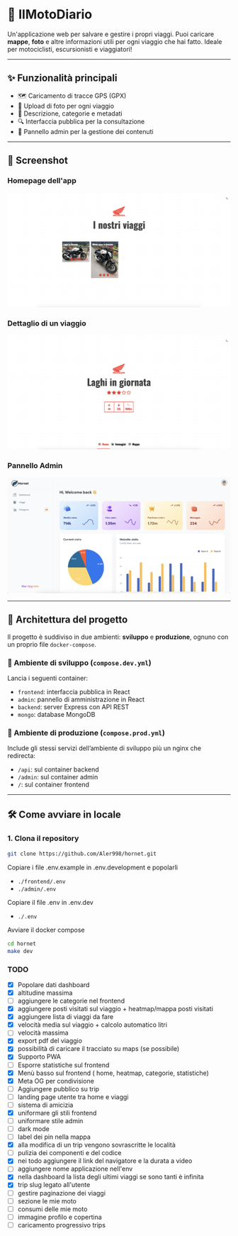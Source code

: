 # 📍 IlMotoDiario

Un'applicazione web per salvare e gestire i propri viaggi. Puoi caricare **mappe**, **foto** e altre informazioni utili per ogni viaggio che hai fatto. Ideale per motociclisti, escursionisti e viaggiatori!

---

## ✨ Funzionalità principali

- 🗺️ Caricamento di tracce GPS (GPX)
- 📸 Upload di foto per ogni viaggio
- 📝 Descrizione, categorie e metadati
- 🔍 Interfaccia pubblica per la consultazione
- 🔐 Pannello admin per la gestione dei contenuti

---

## 📸 Screenshot

### Homepage dell'app

![Placeholder Homepage](./screenshots/index.png)

### Dettaglio di un viaggio

![Placeholder Dettaglio Viaggio](./screenshots/details.png)

### Pannello Admin

![Placeholder Admin](./screenshots/dashboard.png)

---

## 🧱 Architettura del progetto

Il progetto è suddiviso in due ambienti: **sviluppo** e **produzione**, ognuno con un proprio file `docker-compose`.

### 🧪 Ambiente di sviluppo (`compose.dev.yml`)

Lancia i seguenti container:

- `frontend`: interfaccia pubblica in React
- `admin`: pannello di amministrazione in React
- `backend`: server Express con API REST
- `mongo`: database MongoDB

### 🚀 Ambiente di produzione (`compose.prod.yml`)

Include gli stessi servizi dell’ambiente di sviluppo più un nginx che redirecta:

- `/api`: sul container backend
- `/admin`: sul container admin
- `/`: sul container frontend

---

## 🛠️ Come avviare in locale

### 1. Clona il repository

```bash
git clone https://github.com/Aler998/hornet.git
```

Copiare i file .env.example in .env.development e popolarli
- `./frontend/.env`
- `./admin/.env`

Copiare il file .env in .env.dev
- `./.env`

Avviare il docker compose
```bash
cd hornet
make dev
```

### TODO
- [X] Popolare dati dashboard
- [X] altitudine massima
- [ ] aggiungere le categorie nel frontend
- [X] aggiungere posti visitati sul viaggio + heatmap/mappa posti visitati
- [X] aggiungere lista di viaggi da fare
- [X] velocità media sul viaggio + calcolo automatico litri
- [ ] velocità massima
- [X] export pdf del viaggio
- [X] possibilità di caricare il tracciato su maps (se possibile)
- [X] Supporto PWA
- [ ] Esporre statistiche sul frontend
- [X] Menù basso sul frontend ( home, heatmap, categorie, statistiche)
- [X] Meta OG per condivisione
- [ ] Aggiungere pubblico su trip
- [ ] landing page utente tra home e viaggi
- [ ] sistema di amicizia
- [X] uniformare gli stili frontend
- [ ] uniformare stile admin
- [ ] dark mode
- [ ] label dei pin nella mappa
- [X] alla modifica di un trip vengono sovrascritte le località
- [ ] pulizia dei componenti e del codice
- [X] nei todo aggiungere il link del navigatore e la durata a video
- [ ] aggiungere nome applicazione nell'env
- [X] nella dashboard la lista degli ultimi viaggi se sono tanti è infinita
- [X] trip slug legato all'utente
- [ ] gestire paginazione dei viaggi
- [ ] sezione le mie moto
- [ ] consumi delle mie moto
- [ ] immagine profilo e copertina
- [ ] caricamento progressivo trips
